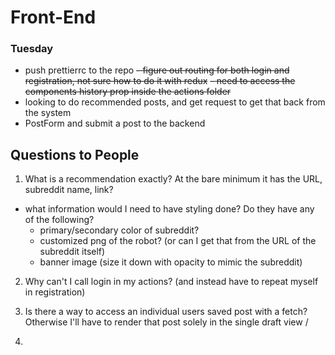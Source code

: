 # Front-End

### Tuesday

- push prettierrc to the repo
  ~~- figure out routing for both login and registration, not sure how to do it with redux~~
  ~~- need to access the components history prop inside the actions folder~~
- looking to do recommended posts, and get request to get that back from the system
- PostForm and submit a post to the backend

## Questions to People

1. What is a recommendation exactly? At the bare minimum it has the URL, subreddit name, link?

- what information would I need to have styling done? Do they have any of the following?
  - primary/secondary color of subreddit?
  - customized png of the robot? (or can I get that from the URL of the subreddit itself)
  - banner image (size it down with opacity to mimic the subreddit)

2. Why can't I call login in my actions? (and instead have to repeat myself in registration)

3. Is there a way to access an individual users saved post with a fetch? Otherwise I'll have to render that post solely in the single draft view /

4.
